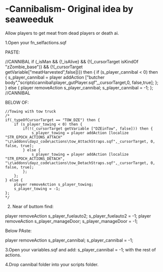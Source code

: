 # -Cannibalism- Original idea by seaweeduk
Allow players to get meat from dead players or death ai.

1.Open your fn_selfactions.sqf

PASTE:


//CANNIBAL
if (_isMan && {!_isAlive} && {!(_cursorTarget isKindOf "zZombie_base")} && {!(_cursorTarget getVariable["meatHarvested",false])}) then {
if (s_player_cannibal < 0) then {
	s_player_cannibal = player addAction ["butcher body","scripts\cannibal\player_gutPlayer.sqf",_cursorTarget,0, false,true];
};
} else {
player removeAction s_player_cannibal;
s_player_cannibal = -1;
};
//CANNIBAL


BELOW OF:

	//Towing with tow truck
	/*
	if(_typeOfCursorTarget == "TOW_DZE") then {
		if (s_player_towing < 0) then {
			if(!(_cursorTarget getVariable ["DZEinTow", false])) then {
				s_player_towing = player addAction [localize "STR_EPOCH_ACTIONS_ATTACH" "\z\addons\dayz_code\actions\tow_AttachStraps.sqf",_cursorTarget, 0, false, true];				
			} else {
				s_player_towing = player addAction [localize "STR_EPOCH_ACTIONS_DETACH", "\z\addons\dayz_code\actions\tow_DetachStraps.sqf",_cursorTarget, 0, false, true];				
			};
		};
	} else {
		player removeAction s_player_towing;
		s_player_towing = -1;
	};
	*/
  
  
  2. Near of buttom find:
  
  player removeAction s_player_fuelauto2;
	s_player_fuelauto2 = -1;
	player removeAction s_player_manageDoor;
	s_player_manageDoor = -1;
  
  Below PAste:
  
  player removeAction s_player_cannibal;
 s_player_cannibal = -1;
 
 
 3.Open your variables.sqf  and add: s_player_cannibal = -1;  with the rest of actions.
 
 4.Drop cannibal folder into your scripts folder. 
